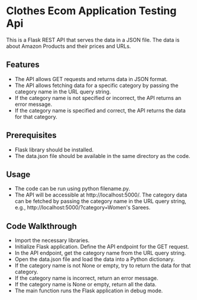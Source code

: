 # Clothes Ecom Application Testing Api

This is a Flask REST API that serves the data in a JSON file. The data is about Amazon Products and their prices and URLs.

## Features

- The API allows GET requests and returns data in JSON format.
- The API allows fetching data for a specific category by passing the category name in the URL query string.
- If the category name is not specified or incorrect, the API returns an error message.
- If the category name is specified and correct, the API returns the data for that category.

## Prerequisites

- Flask library should be installed.
- The data.json file should be available in the same directory as the code.

## Usage

- The code can be run using python filename.py.
- The API will be accessible at http://localhost:5000/.
  The category data can be fetched by passing the category name in the URL query string, e.g., http://localhost:5000/?category=Women's Sarees.

## Code Walkthrough

- Import the necessary libraries.
- Initialize Flask application.
  Define the API endpoint for the GET request.
- In the API endpoint, get the category name from the URL query string.
- Open the data.json file and load the data into a Python dictionary.
- If the category name is not None or empty, try to return the data for that category.
- If the category name is incorrect, return an error message.
- If the category name is None or empty, return all the data.
- The main function runs the Flask application in debug mode.
